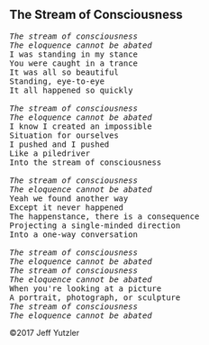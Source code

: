 ## The Stream of Consciousness

<pre>
<i>The stream of consciousness
The eloquence cannot be abated</i>
I was standing in my stance
You were caught in a trance
It was all so beautiful
Standing, eye-to-eye
It all happened so quickly

<i>The stream of consciousness
The eloquence cannot be abated</i>
I know I created an impossible
Situation for ourselves
I pushed and I pushed
Like a piledriver
Into the stream of consciousness

<i>The stream of consciousness
The eloquence cannot be abated</i>
Yeah we found another way
Except it never happened
The happenstance, there is a consequence
Projecting a single-minded direction
Into a one-way conversation

<i>The stream of consciousness
The eloquence cannot be abated</i>
<i>The stream of consciousness
The eloquence cannot be abated</i>
When you're looking at a picture
A portrait, photograph, or sculpture
<i>The stream of consciousness
The eloquence cannot be abated</i>
</pre>    

©2017 Jeff Yutzler
